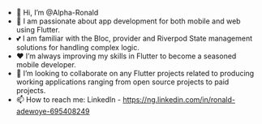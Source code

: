 - 👋 Hi, I’m @Alpha-Ronald
- 👀 I am passionate about app development for both mobile and web using Flutter. 
- 💕 I am familiar with the Bloc, provider and Riverpod State management solutions for handling complex logic. 
- ❤  I’m always improving my skills in Flutter to become a seasoned mobile developer.
- 💞️ I’m looking to collaborate on any Flutter projects related to producing working applications ranging from open source projects to paid projects.
- 📫 How to reach me: LinkedIn - https://ng.linkedin.com/in/ronald-adewoye-695408249

<!---
Alpha-Ronald/Alpha-Ronald is a ✨ special ✨ repository because its `README.md` (this file) appears on your GitHub profile.
You can click the Preview link to take a look at your changes.
--->

